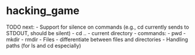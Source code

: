 # hacking_game

TODO next:
    - Support for silence on commands (e.g., cd currently sends to STDOUT, should be silent)
    - cd ..
    - current directory
    - commands:
        - pwd
        - mkdir
        - rmdir
    - Files
    - differentiate between files and directories
    - Handling paths (for ls and cd especially)